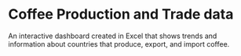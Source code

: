 # Coffee Production and Trade data
An interactive dashboard created in Excel that shows trends and information about countries that produce, export, and import coffee.

